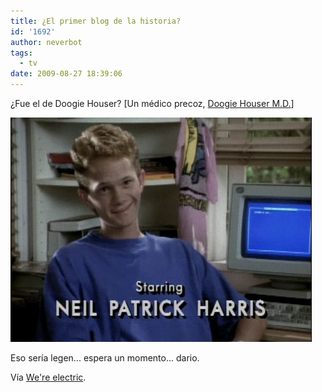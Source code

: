 ```yaml
---
title: ¿El primer blog de la historia?
id: '1692'
author: neverbot
tags:
  - tv
date: 2009-08-27 18:39:06
---
```


¿Fue el de Doogie Houser? \[Un médico precoz, [Doogie Houser M.D.](http://www.imdb.com/title/tt0096569/)\]

[![](./el-primer-blog-de-la-historia/WZtSZoATvo33b2xoIcaDRL84o1_500.jpg)](http://pineappleupsidedown.tumblr.com/post/171956523/spiffiness03-hellovertigo-read-your-tweets)

Eso sería legen... espera un momento... dario.

Vía [We're electric](http://pineappleupsidedown.tumblr.com/post/171956523/spiffiness03-hellovertigo-read-your-tweets).

